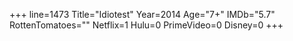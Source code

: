 +++
line=1473
Title="Idiotest"
Year=2014
Age="7+"
IMDb="5.7"
RottenTomatoes=""
Netflix=1
Hulu=0
PrimeVideo=0
Disney=0
+++

